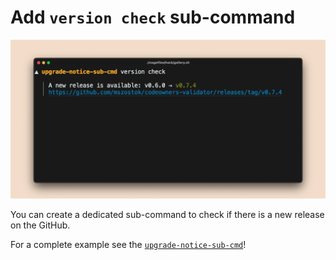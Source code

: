 # Add `version check` sub-command

![](../../assets/examples/screen-upgrade-notice-sub-cmd-version_check.png)

You can create a dedicated sub-command to check if there is a new release on the GitHub.

For a complete example see the [`upgrade-notice-sub-cmd`](https://github.com/mszostok/version/tree/main/example/upgrade-notice-sub-cmd/main.go)!
